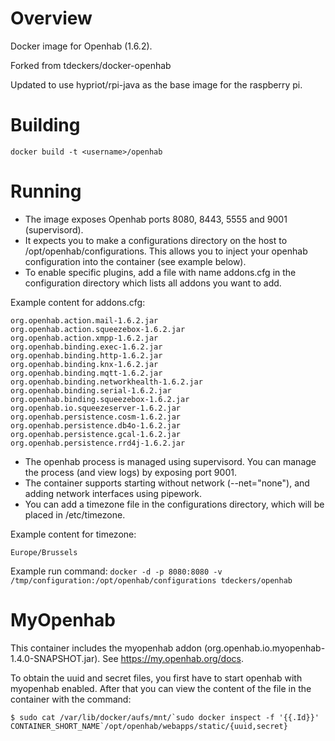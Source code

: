 Overview
========

Docker image for Openhab (1.6.2).

Forked from tdeckers/docker-openhab

Updated to use hypriot/rpi-java as the base image for the raspberry pi.

Building
========

```docker build -t <username>/openhab```

Running
=======

* The image exposes Openhab ports 8080, 8443, 5555 and 9001 (supervisord).
* It expects you to make a configurations directory on the host to /opt/openhab/configurations.  This allows you to inject your openhab configuration into the container (see example below).
* To enable specific plugins, add a file with name addons.cfg in the configuration directory which lists all addons you want to add.

Example content for addons.cfg:
```
org.openhab.action.mail-1.6.2.jar
org.openhab.action.squeezebox-1.6.2.jar
org.openhab.action.xmpp-1.6.2.jar
org.openhab.binding.exec-1.6.2.jar
org.openhab.binding.http-1.6.2.jar
org.openhab.binding.knx-1.6.2.jar
org.openhab.binding.mqtt-1.6.2.jar
org.openhab.binding.networkhealth-1.6.2.jar
org.openhab.binding.serial-1.6.2.jar
org.openhab.binding.squeezebox-1.6.2.jar
org.openhab.io.squeezeserver-1.6.2.jar
org.openhab.persistence.cosm-1.6.2.jar
org.openhab.persistence.db4o-1.6.2.jar
org.openhab.persistence.gcal-1.6.2.jar
org.openhab.persistence.rrd4j-1.6.2.jar
```

* The openhab process is managed using supervisord.  You can manage the process (and view logs) by exposing port 9001.
* The container supports starting without network (--net="none"), and adding network interfaces using pipework.
* You can add a timezone file in the configurations directory, which will be placed in /etc/timezone.

Example content for timezone:
```
Europe/Brussels
```

Example run command:
```docker -d -p 8080:8080 -v /tmp/configuration:/opt/openhab/configurations tdeckers/openhab```

MyOpenhab
=========
This container includes the myopenhab addon (org.openhab.io.myopenhab-1.4.0-SNAPSHOT.jar). See https://my.openhab.org/docs.

To obtain the uuid and secret files, you first have to start openhab with myopenhab enabled. After that you can view the content of the file in the container with the command:
```
$ sudo cat /var/lib/docker/aufs/mnt/`sudo docker inspect -f '{{.Id}}' CONTAINER_SHORT_NAME`/opt/openhab/webapps/static/{uuid,secret}
```
